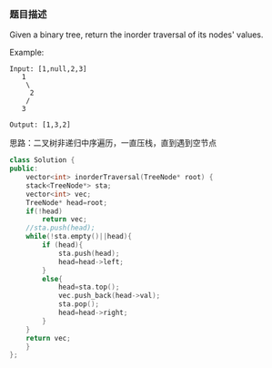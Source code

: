 
### 题目描述
Given a binary tree, return the inorder traversal of its nodes' values.

Example:
```
Input: [1,null,2,3]
   1
    \
     2
    /
   3

Output: [1,3,2]
```
思路：二叉树非递归中序遍历，一直压栈，直到遇到空节点
```c++
class Solution {
public:
	vector<int> inorderTraversal(TreeNode* root) {
    stack<TreeNode*> sta;
    vector<int> vec;
    TreeNode* head=root;
    if(!head)
        return vec;
    //sta.push(head);
    while(!sta.empty()||head){
        if (head){
            sta.push(head);
            head=head->left;
        }
        else{
            head=sta.top();
            vec.push_back(head->val);
            sta.pop();
            head=head->right;
        }
    }
    return vec;
    }
};
```
